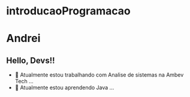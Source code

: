# introducaoProgramacao

# Andrei
## Hello, Devs!!
- 🔭 Atualmente estou trabalhando com Analise de sistemas na Ambev Tech ...
- 🌱 Atualmente estou aprendendo Java ...
